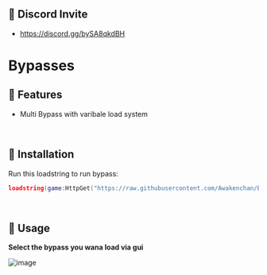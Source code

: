 <br/>

## 🔗 Discord Invite
- https://discord.gg/bySA8qkdBH

# Bypasses
## 🤠 Features
- Multi Bypass with varibale load system

<br/>

## 🔌 Installation

Run this loadstring to run bypass:

```lua
loadstring(game:HttpGet("https://raw.githubusercontent.com/Awakenchan/Bypass/main/BypassAwaken"))() 
```
<br/>

## 📜 Usage
**Select the bypass you wana load via gui**

![image](https://i.imgur.com/Auhqwvm.png)
